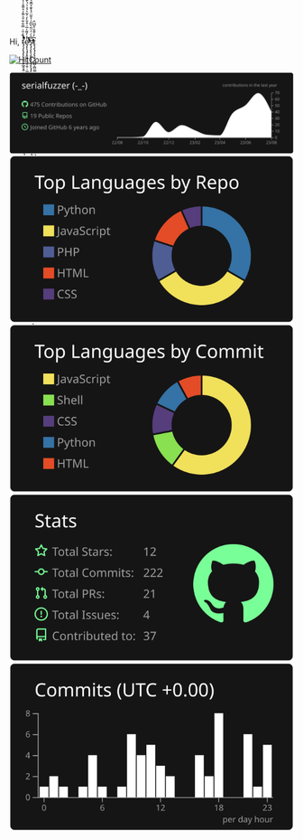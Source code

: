 Hi, t̴̡̧̨̢̡̢̢̧̧̨̛̛̛̛̛̛̙̲̭͓͍͕͚͇̞̝̺̯̝̲̻͕̩͎̰̳͖̮͈͓͇̳͍̘̬̝̹̺̗̻̤̥͔̳͇͈̖͙͇̩͈͍͔̖̬̹̝͉͈͉̝͎̗̲͇̳͇͇͚̥̥̠̩͍̗̳̲̩̞̝̱̼͇̻̣͓͇͔̟͕͔̦̣̞͖̟̣͖͓̣̰̘̥̻̰̻̪̳̺̺̻̟͕̳͐́̓̎͑̿͋͋̆͛͌̓̊͌̊̍̔̇͛̓̍́͛͂́̌̇̂̈́̏̐̀̎̀͂̏̒̈́̈́͋̓̏̈̇̐̽̈́̃͌̏̔́̉̊̀̂̈͋͂̌̆̌̾͌̂̈́͗͛̌͛͛̅̆͋̌́̉͂̀́̓̎̓̏̓̂͐̆̂̈́̋̐̐͒͋͆̓̈́͆͆̀̎̆̂̅̊̐̀̌̊͐͛̋̈́̌͌͌̔͊̾̏̍͑̈̌͆̀̆̌̾̌̾̊̐͆̒̍̌́̏̃̊͂̈́̋͂́̾̆̈́͌̽̍͛̑̑̏̌̆̒̆̎͌͐̃͌̋̍̉̎͂͗͑̃͋͑̀̂̋͌̉̽̂̈́͂́͛̊͋̔͐͌̾͑̍̈́̊̓̽̿̿̇̈́͋̈́̓̈̌̋̏̈́̓̈̈́͋͒̃̇̋̏̒̐̋́̀͑͒̂͘͘̕̕͘̚̕̕͘͘͘̚͘̚̕̚͘̚̕͜͜͜͜͜͝͠͝͠͝͝͝͝͝ͅͅͅȩ̷̨̨̡̡̛̛̛̛̝̥̱̜͎͎̩̱̹̣͖͖͔̪̞̟̠̘͉̹̝̯̯͙̟̪͔̠̞̝̖̙͓̗̥̪̹͈̖̭̺̣̦͓̫̠̥̯̜͐̓̓͌̍̅͗͒̌̀̒͐̃͛̉͐͛́̀̄̀̍͋̉͒́͊͆̏̇̿͆̒́͂͊̓͛̀̓̈́̾̉̀͐̿̈́̑̓̅̂̉̂̈̊͛̆̽̏̌͆͗̈́̉̌̉̑͒̌̋͆̽́̉́͂̀̈́̓̓͛̓̓̀̋̂̆̈́́͗́̀́̂̏̃̊̎͋̉̂͑̿͂́̅̂̀̏̐̿͋̆̀͂̈́̈͑̊́́̒̃͌͗̈́̓̊̎̾͑͒̈̌̐͒̅̒́̀́͗͂͊̄̈́̐̓͊̍̐̓̎̍͆̃̅̊̄̉͊̿̀̿̊͌̄̓̈́̈́͗͒̆̓͛́̓̍̈́̅͒͊̍̈́̇̈́̑̎̑̓͌̊̏͐̓̀̆̉̋̉̑͋́̐̚̚̚͘̕͘̚̚͘͘̚̕͘͘̕̕̕̚̕̕͘̕̕͝͝͝͝͠͠͠͝͝͝ͅs̴̨̡̧̢̨̧̢̡̡̨̧̨̨̡̡̢̛̛̛̫̳͕̥̲̩͈̻̘̱̜͕̩̫̠̭̥̥̼̥͙͍̻̯͈̹̤͕̩͈̦̯̝̦͓̖̘͕̺͓͓͚̤͓͎͈͖͙̠̖̜̟̞͈̯͉͍̲̬̗͈̹͓̼͇̪̺͙͓̦̳̯͈̯̜̻̬͇̥̣͔͉̤̻͔̮̘̳̼̤̥͔͕͕̙͚͈̼̹̲̘̭̺͎̙̜̜̩̰̳̦͔͙͖̱͎̟̗͉̝͉̼̥͚͔̬͎̦̬̞̥͕͚̝͈̭̣̤̮̘̤̖̣̫͔̮͙̹̙͚̗̿̀͑̓̈͂̀̏̋͑̉̄͂̈́̾͊̽̅͊͛̐̋̀͊́̈́͆̈́̓̾̅̀̽̄͑̒͒̈́͆̉̍̾̌̉̍̾͐̓̒̎̍̑̓̍̓̄̄̕̕͜͜͜͜͝͝͝͝͝͠͝ͅͅt̷̢̧̢̡̧̢̧͎̖̺̻̦̻̤̳̞̘̤͇͓̝̝͇͚̘͙̩̩̭̬̭̲̠̼̯̹͓̬̙̹̤̥̭̠̠͙͚̘̲̝̲̦̘̥̮̹͕̯̠̣̫̗͕̳͈͆̓͑͊̐̊̅͆̂ͅͅ
  
  [![HitCount](https://hits.dwyl.com/serialfuzzer/serialfuzzer.svg?style=flat-square)](http://hits.dwyl.com/serialfuzzer/serialfuzzer)


[![](https://raw.githubusercontent.com/serialfuzzer/stats/master/profile-summary-card-output/dark/0-profile-details.svg)](https://github.com/vn7n24fzkq/github-profile-summary-cards)
[![](https://raw.githubusercontent.com/serialfuzzer/stats/master/profile-summary-card-output/dark/1-repos-per-language.svg)](https://github.com/vn7n24fzkq/github-profile-summary-cards) [![](https://raw.githubusercontent.com/serialfuzzer/stats/master/profile-summary-card-output/dark/2-most-commit-language.svg)](https://github.com/vn7n24fzkq/github-profile-summary-cards)
[![](https://raw.githubusercontent.com/serialfuzzer/stats/master/profile-summary-card-output/dark/3-stats.svg)](https://github.com/vn7n24fzkq/github-profile-summary-cards) [![](https://raw.githubusercontent.com/serialfuzzer/stats/master/profile-summary-card-output/dark/4-productive-time.svg)](https://github.com/vn7n24fzkq/github-profile-summary-cards)
